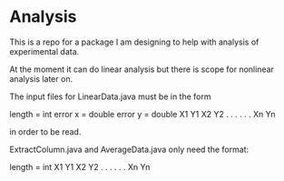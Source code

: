 Analysis
========

This is a repo for a package I am designing to help with analysis of experimental data.

At the moment it can do linear analysis but there is scope for nonlinear analysis later on. 

The input files for LinearData.java must be in the form 

length = int
error x = double
error y = double
X1 Y1
X2 Y2
.  .
.  .
.  .
Xn Yn

in order to be read.

ExtractColumn.java and AverageData.java only need the format:


length = int
X1 Y1
X2 Y2
.  .
.  .
.  .
Xn Yn
